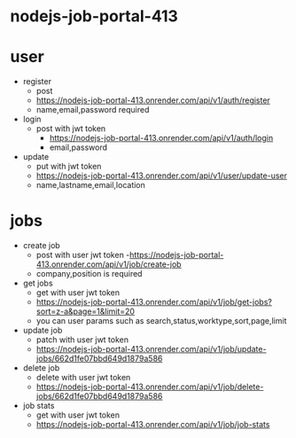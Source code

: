 # nodejs-job-portal-413

# user

- register
  - post
  - https://nodejs-job-portal-413.onrender.com/api/v1/auth/register
  - name,email,password required
- login
  - post with jwt token 
    - https://nodejs-job-portal-413.onrender.com/api/v1/auth/login
    - email,password
- update
  - put with jwt token 
  - https://nodejs-job-portal-413.onrender.com/api/v1/user/update-user
  - name,lastname,email,location
    
# jobs
  - create job
    - post with user jwt token -https://nodejs-job-portal-413.onrender.com/api/v1/job/create-job
    - company,position is required
  - get jobs
    - get with user jwt token 
    - https://nodejs-job-portal-413.onrender.com/api/v1/job/get-jobs?sort=z-a&page=1&limit=20
    - you can user params such as search,status,worktype,sort,page,limit
  - update job
    - patch with user jwt token 
    - https://nodejs-job-portal-413.onrender.com/api/v1/job/update-jobs/662d1fe07bbd649d1879a586
  - delete job
    - delete with user jwt token 
    - https://nodejs-job-portal-413.onrender.com/api/v1/job/delete-jobs/662d1fe07bbd649d1879a586
  - job stats
    - get with user jwt token 
    - https://nodejs-job-portal-413.onrender.com/api/v1/job/job-stats
